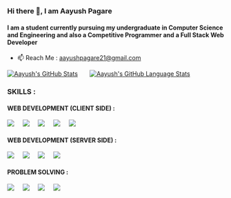 ### Hi there 👋, I am Aayush Pagare
#### I am a student currently pursuing my undergraduate in Computer Science and Engineering and also a Competitive Programmer and a Full Stack Web Developer
- 📫 Reach Me : aayushpagare21@gmail.com 
&nbsp; 
&nbsp; 

 [![Aayush's GitHub Stats](https://github-readme-stats.vercel.app/api/?username=aayushpagare21-compcoder&count_private=true&theme=tokyonight&showicons=true)]() &nbsp; &nbsp; &nbsp;
[![Aayush's GitHub Language Stats](https://github-readme-stats.vercel.app/api/top-langs/?username=aayushpagare21-compcoder&langs_count=5&theme=tokyonight)]()

  ### SKILLS :

 #### WEB DEVELOPMENT (CLIENT SIDE) : 
 ![](https://img.shields.io/badge/_JavaScript_-informational?style=flat&logo=javascript&logoColor=white&color=f7df1e) &nbsp; &nbsp; ![](https://img.shields.io/badge/-_HTML_-informational?style=flat&logo=html5&logoColor=white&color=ff0000) &nbsp; &nbsp;  ![](https://img.shields.io/badge/-_CSS_-informational?style=flat&logo=CSS3&logoColor=white&color=3e295c) &nbsp; &nbsp;  ![](https://img.shields.io/badge/_BootStrap_-informational?style=flat&logo=Bootstrap&logoColor=white&color=3e295c) &nbsp; &nbsp;  ![](https://img.shields.io/badge/_VS_CODE_-informational?style=flat&logo=visualstudio&logoColor=white&color=000000)    
 

#### WEB DEVELOPMENT (SERVER SIDE) :   
![](https://img.shields.io/badge/_php_-informational?style=flat&logo=php&logoColor=white&color=800080) &nbsp; &nbsp; ![](https://img.shields.io/badge/_mysql_-informational?style=flat&logo=mysql&logoColor=white&color=3e295c) &nbsp; &nbsp; ![](https://img.shields.io/badge/_xampp_-informational?style=flat&logo=xampp&logoColor=white&color=FF7F50) 
&nbsp; &nbsp; ![](https://img.shields.io/badge/_Java_-informational?style=flat&logo=java&logoColor=white&color=3e295c)


 
#### PROBLEM SOLVING : 
![](https://img.shields.io/badge/++14_-informational?style=flat&logo=C&logoColor=white&color=3e295c) &nbsp; &nbsp; ![](https://img.shields.io/badge/_STL_-informational?style=flat&logo=c&logoColor=white&color=ff0000) &nbsp; &nbsp; ![](https://img.shields.io/badge/_Data_Structures_-informational?style=flat&logo=c&logoColor=white&color=3e295c)  &nbsp; &nbsp; ![](https://img.shields.io/badge/_Algorithms_-informational?style=flat&logo=c&logoColor=white&color=ff0000)  




